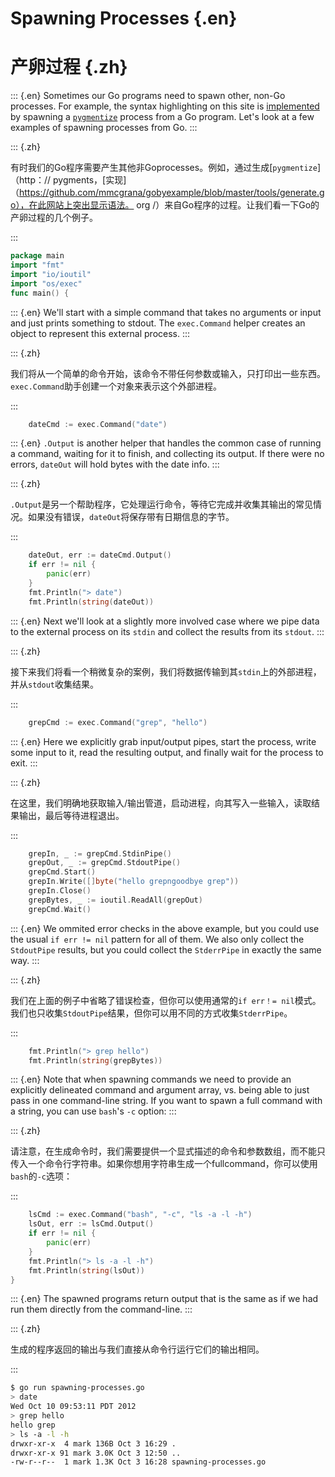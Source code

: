 
# Spawning Processes {.en}


# 产卵过程 {.zh}


::: {.en}
Sometimes our Go programs need to spawn other, non-Go
processes. For example, the syntax highlighting on this
site is [implemented](https://github.com/mmcgrana/gobyexample/blob/master/tools/generate.go)
by spawning a [`pygmentize`](http://pygments.org/)
process from a Go program. Let's look at a few examples
of spawning processes from Go.
:::

::: {.zh}

有时我们的Go程序需要产生其他非Goprocesses。例如，通过生成[`pygmentize`]（http：// pygments，[实现]（https://github.com/mmcgrana/gobyexample/blob/master/tools/generate.go），在此网站上突出显示语法。 org /）来自Go程序的过程。让我们看一下Go的产卵过程的几个例子。

:::


```go
package main
import "fmt"
import "io/ioutil"
import "os/exec"
func main() {
```


::: {.en}
We'll start with a simple command that takes no
arguments or input and just prints something to
stdout. The `exec.Command` helper creates an object
to represent this external process.
:::

::: {.zh}

我们将从一个简单的命令开始，该命令不带任何参数或输入，只打印出一些东西。 `exec.Command`助手创建一个对象来表示这个外部进程。

:::


```go
	dateCmd := exec.Command("date")
```


::: {.en}
`.Output` is another helper that handles the common
case of running a command, waiting for it to finish,
and collecting its output. If there were no errors,
`dateOut` will hold bytes with the date info.
:::

::: {.zh}

`.Output`是另一个帮助程序，它处理运行命令，等待它完成并收集其输出的常见情况。如果没有错误，`dateOut`将保存带有日期信息的字节。

:::


```go
	dateOut, err := dateCmd.Output()
	if err != nil {
		panic(err)
	}
	fmt.Println("> date")
	fmt.Println(string(dateOut))
```


::: {.en}
Next we'll look at a slightly more involved case
where we pipe data to the external process on its
`stdin` and collect the results from its `stdout`.
:::

::: {.zh}

接下来我们将看一个稍微复杂的案例，我们将数据传输到其`stdin`上的外部进程，并从`stdout`收集结果。

:::


```go
	grepCmd := exec.Command("grep", "hello")
```


::: {.en}
Here we explicitly grab input/output pipes, start
the process, write some input to it, read the
resulting output, and finally wait for the process
to exit.
:::

::: {.zh}

在这里，我们明确地获取输入/输出管道，启动进程，向其写入一些输入，读取结果输出，最后等待进程退出。

:::


```go
	grepIn, _ := grepCmd.StdinPipe()
	grepOut, _ := grepCmd.StdoutPipe()
	grepCmd.Start()
	grepIn.Write([]byte("hello grepngoodbye grep"))
	grepIn.Close()
	grepBytes, _ := ioutil.ReadAll(grepOut)
	grepCmd.Wait()
```


::: {.en}
We ommited error checks in the above example, but
you could use the usual `if err != nil` pattern for
all of them. We also only collect the `StdoutPipe`
results, but you could collect the `StderrPipe` in
exactly the same way.
:::

::: {.zh}

我们在上面的例子中省略了错误检查，但你可以使用通常的`if err！= nil`模式。我们也只收集`StdoutPipe`结果，但你可以用不同的方式收集`StderrPipe`。

:::


```go
	fmt.Println("> grep hello")
	fmt.Println(string(grepBytes))
```


::: {.en}
Note that when spawning commands we need to
provide an explicitly delineated command and
argument array, vs. being able to just pass in one
command-line string. If you want to spawn a full
command with a string, you can use `bash`'s `-c`
option:
:::

::: {.zh}

请注意，在生成命令时，我们需要提供一个显式描述的命令和参数数组，而不能只传入一个命令行字符串。如果你想用字符串生成一个fullcommand，你可以使用`bash`的`-c`选项：

:::


```go
	lsCmd := exec.Command("bash", "-c", "ls -a -l -h")
	lsOut, err := lsCmd.Output()
	if err != nil {
		panic(err)
	}
	fmt.Println("> ls -a -l -h")
	fmt.Println(string(lsOut))
}
```


::: {.en}
The spawned programs return output that is the same
as if we had run them directly from the command-line.
:::

::: {.zh}

生成的程序返回的输出与我们直接从命令行运行它们的输出相同。

:::


```bash
$ go run spawning-processes.go 
> date
Wed Oct 10 09:53:11 PDT 2012
> grep hello
hello grep
> ls -a -l -h
drwxr-xr-x  4 mark 136B Oct 3 16:29 .
drwxr-xr-x 91 mark 3.0K Oct 3 12:50 ..
-rw-r--r--  1 mark 1.3K Oct 3 16:28 spawning-processes.go
```


